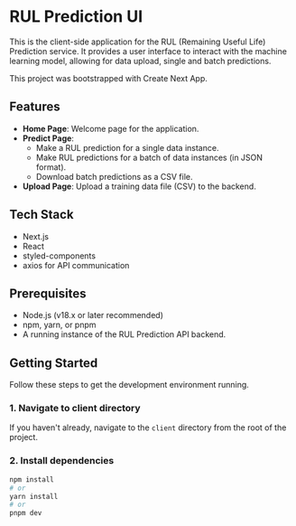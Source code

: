 # RUL Prediction UI

This is the client-side application for the RUL (Remaining Useful Life) Prediction service. It provides a user interface to interact with the machine learning model, allowing for data upload, single and batch predictions.

This project was bootstrapped with Create Next App.

## Features

-   **Home Page**: Welcome page for the application.
-   **Predict Page**:
    -   Make a RUL prediction for a single data instance.
    -   Make RUL predictions for a batch of data instances (in JSON format).
    -   Download batch predictions as a CSV file.
-   **Upload Page**: Upload a training data file (CSV) to the backend.

## Tech Stack

-   Next.js
-   React
-   styled-components
-   axios for API communication

## Prerequisites

-   Node.js (v18.x or later recommended)
-   npm, yarn, or pnpm
-   A running instance of the RUL Prediction API backend.

## Getting Started

Follow these steps to get the development environment running.

### 1. Navigate to client directory

If you haven't already, navigate to the `client` directory from the root of the project.

### 2. Install dependencies

```bash
npm install
# or
yarn install
# or
pnpm dev
